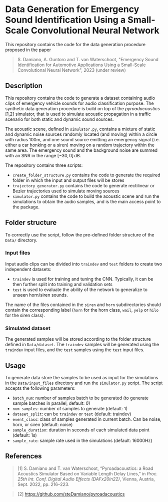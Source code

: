 # Data Generation for Emergency Sound Identification Using a Small-Scale Convolutional Neural Network
This repository contains the code for the data generation procedure proposed in the paper
>S. Damiano, A. Guntoro and T. van Waterschoot, "Emergency Sound Identification for Automotive Applications Using a Small-Scale Convolutional Neural Network", 2023 (under review)


## Description
This repository contains the code to generate a dataset containing audio clips of emergency vehicle sounds for audio classification purpose. The synthetic data generation procedure is build on top of the *pyroadacoustics* [1,2] simulator, that is used to simulate acoustic propagation in a traffic scenario for both static and dynamic sound sources.

The acoustic scene, defined in `simulator.py`, contains a mixture of static and dynamic noise sources randomly located (and moving) within a circle with radius 100m, and one sound source emitting an emergency signal (i.e. either a car honking or a siren) moving on a random trajectory within the same area. The emergency sound and the background noise are summed with an SNR in the range $[-30, 0]\,\mathrm{dB}$.

The repository contains three scripts:
- `create_folder_structure.py` contains the code to generate the required folder in which the input and output files will be stores
- `trajectory_generator.py` contains the code to generate rectilinear or Bezier trajectories used to simulate moving sources
- `simulator.py` contains the code to build the acoustic scene and run the simulations to obtain the audio samples, and is the main access point to the package.

## Folder structure
To correctly use the script, follow the pre-defined folder structure of the `Data/` directory.

### Input files
Input audio clips can be divided into `traindev` and `test` folders to create two independent datasets:
- `traindev` is used for training and tuning the CNN. Typically, it can be then further split into training and validation sets
- `test` is used to evaluate the ability of the network to generalize to unseen horn/siren sounds.

The name of the files contained in the `siren` and `horn` subdirectories should contain the corresponding label (`horn` for the horn class, `wail`, `yelp` or `hilo` for the siren class).

### Simulated dataset
The generated samples will be stored according to the folder structure defined in `Data/dataset`. The `traindev` samples will be generated using the `traindev` input files, and the `test` samples using the `test` input files.

## Usage
To generate data store the samples to be used as input for the simulations in the `Data/input_files` directory and run the `simulator.py` script. The script accepts the following parameters:
- `batch_num`: number of samples batch to be generated (to generate sample batches in parallel, default: 0)
- `num_samples`: number of samples to generate (default: 1)
- `dataset_split`: can be `traindev` or `test` (default: traindev)
- `event_class`: class of samples generated in current batch. Can be noise, horn, or siren (default: noise)
- `sample_duration`: duration in seconds of each simulated data point (default: 1s)
- `sample_rate`: sample rate used in the simulations (default: 16000Hz)

## References
>[1] S. Damiano and T. van Waterschoot, “Pyroadacoustics: a Road Acoustics Simulator Based on Variable Length Delay Lines,” in *Proc. 25th Int. Conf. Digital Audio Effects (DAFx20in22)*, Vienna, Austria, Sept. 2022, pp. 216–223.

>[2] https://github.com/steDamiano/pyroadacoustics 

